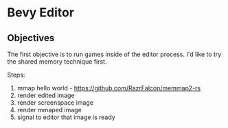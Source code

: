 # Bevy Editor

## Objectives

The first objective is to run games inside of the editor process. I'd like to try the shared memory technique first.

Steps:
1. mmap hello world - https://github.com/RazrFalcon/memmap2-rs
2. render edited image
3. render screenspace image
4. render mmaped image
5. signal to editor that image is ready